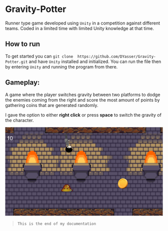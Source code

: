 # Gravity-Potter

Runner type game developed using `Unity` in a competition against different teams. Coded in a limited time with limited Unity knowledge at that time.

## How to run

To get started you can `git clone  https://github.com/DYasser/Gravity-Potter.git` and have `Unity` installed and initialized. You can run the file then by entering `Unity` and running the program from there.

## Gameplay:

A game where the player switches gravity between two platforms to dodge the enemies coming from the right and score the most amount of points by gathering coins that are generated randomly.

I gave the option to either **right click** or press **space** to switch the gravity of the character.

![gameplay](https://github.com/DYasser/Gravity-Potter/blob/master/images/gameplay.png)

>     This is the end of my documentation
